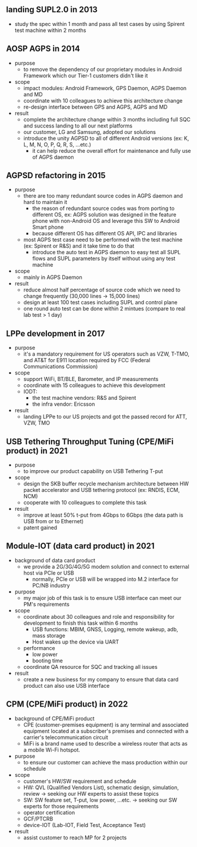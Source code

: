 ## landing SUPL2.0 in 2013
  - study the spec within 1 month and pass all test cases by using Spirent test machine within 2 months

## AOSP AGPS in 2014
  - purpose
    - to remove the dependency of our proprietary modules in Android Framework which our Tier-1 customers didn't like it
  - scope
    - impact modules: Android Framework, GPS Daemon, AGPS Daemon and MD
    - coordinate with 10 colleagues to achieve this architecture change
    - re-design interface between GPS and AGPS, AGPS and MD
  - result
    - complete the architecture change within 3 months including full SQC and success landing to all our next platforms
    - our customer, LG and Samsung, adopted our solutions
	- introduce the unity AGPSD to all of different Android versions (ex: K, L, M, N, O, P, Q, R, S, ...etc.)
	  - it can help reduce the overall effort for maintenance and fully use of AGPS daemon

## AGPSD refactoring in 2015
  - purpose
    - there are too many redundant source codes in AGPS daemon and hard to maintain it
      - the reason of redundant source codes was from porting to different OS, ex: AGPS solution was designed in the feature phone with non-Android OS and leverage this SW to Android Smart phone
      - because different OS has different OS API, IPC and libraries
    - most AGPS test case need to be performed with the test machine (ex: Spirent or R&S) and it take time to do that
      - introduce the auto test in AGPS daemon to easy test all SUPL flows and SUPL parameters by itself without using any test machine
  - scope
    - mainly in AGPS Daemon
  - result
    - reduce almost half percentage of source code which we need to change frequently (30,000 lines -> 15,000 lines)
    - design at least 100 test cases including SUPL and control plane 
    - one round auto test can be done within 2 mintues (compare to real lab test > 1 day)

## LPPe development in 2017
  - purpose
    - it's a mandatory requirement for US operators such as VZW, T-TMO, and AT&T for E911 location required by FCC (Federal Communications Commission)
  - scope
    - support WiFi, BT/BLE, Barometer, and IP measurements
    - coordinate with 15 colleagues to achieve this development
	- IODT: 
	  - the test machine vendors: R&S and Spirent
	  - the infra vendor: Ericsson
  - result
    - landing LPPe to our US projects and got the passed record for ATT, VZW, TMO

## USB Tethering Throughput Tuning (CPE/MiFi product) in 2021
  - purpose
    - to improve our product capability on USB Tethering T-put
  - scope
    - design the SKB buffer recycle mechanism architecture between HW packet accelerator and USB tethering protocol (ex: RNDIS, ECM, NCM)
    - cooperate with 10 colleagues to complete this task
  - result
    - improve at least 50% t-put from 4Gbps to 6Gbps (the data path is USB from or to Ethernet)
    - patent gained

## Module-IOT (data card product) in 2021
  - background of data card product
    - we provide a 2G/3G/4G/5G modem solution and connect to external host via PCIe or USB
	  - normally, PCIe or USB will be wrapped into M.2 interface for PC/NB industry
  - purpose
    - my major job of this task is to ensure USB interface can meet our PM's requirements
  - scope
    - coordinate about 30 colleagues and role and responsibility for development to finish this task within 6 months
	  - USB functions: MBIM, GNSS, Logging, remote wakeup, adb, mass storage
	  - Host wakes up the device via UART
    - performance
      - low power
      - booting time
    - coordinate QA resource for SQC and tracking all issues
  - result
    - create a new business for my company to ensure that data card product can also use USB interface

## CPM (CPE/MiFi product) in 2022
  - background of CPE/MiFi product
    - CPE (customer-premises equipment) is any terminal and associated equipment located at a subscriber's premises and connected with a carrier's telecommunication circuit 
    - MiFi is a brand name used to describe a wireless router that acts as a mobile Wi-Fi hotspot.
  - purpose
    - to ensure our customer can achieve the mass production within our schedule
  - scope
    - customer's HW/SW requirement and schedule
    - HW: QVL (Qualified Vendors List), schematic design, simulation, review -> seeking our HW experts to assist these topics
    - SW: SW feature set, T-put, low power, ...etc. -> seeking our SW experts for those requirements
    - operator certification
    - GCF/PTCRB
    - device-IOT (Lab-IOT, Field Test, Acceptance Test)
  - result
    - assist customer to reach MP for 2 projects

